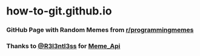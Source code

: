 # how-to-git.github.io

### GitHub Page with Random Memes from [r/programmingmemes](https://www.reddit.com/r/programmingmemes)

### Thanks to [@R3l3ntl3ss](https://github.com/R3l3ntl3ss) for [Meme_Api](https://github.com/R3l3ntl3ss/Meme_Api)

